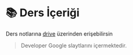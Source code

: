 # 📚 Ders İçeriği

Ders notlarına [drive](https://drive.google.com/drive/folders/1eu-LXxiHocSktGYpG04PfE9Xmr_pBY5P) üzerinden erişebilirsin

> Developer Google slaytlarını içermektedir.
